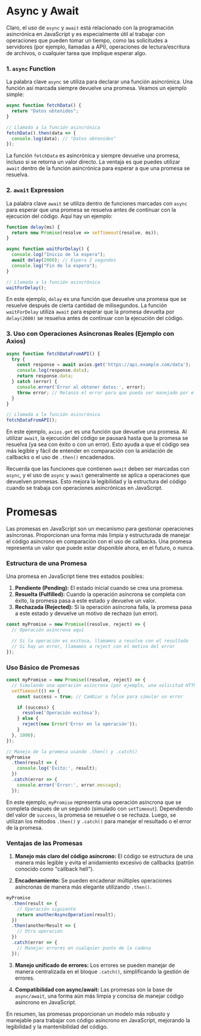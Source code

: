 # Async y Await
Claro, el uso de `async` y `await` está relacionado con la programación asincrónica en JavaScript y es especialmente útil al trabajar con operaciones que pueden tomar un tiempo, como las solicitudes a servidores (por ejemplo, llamadas a API), operaciones de lectura/escritura de archivos, o cualquier tarea que implique esperar algo.

### 1. `async` Function

La palabra clave `async` se utiliza para declarar una función asincrónica. Una función así marcada siempre devuelve una promesa. Veamos un ejemplo simple:

```javascript
async function fetchData() {
  return "Datos obtenidos";
}

// Llamada a la función asincrónica
fetchData().then(data => {
  console.log(data); // "Datos obtenidos"
});
```

La función `fetchData` es asincrónica y siempre devuelve una promesa, incluso si se retorna un valor directo. La ventaja es que puedes utilizar `await` dentro de la función asincrónica para esperar a que una promesa se resuelva.

### 2. `await` Expression

La palabra clave `await` se utiliza dentro de funciones marcadas con `async` para esperar que una promesa se resuelva antes de continuar con la ejecución del código. Aquí hay un ejemplo:

```javascript
function delay(ms) {
  return new Promise(resolve => setTimeout(resolve, ms));
}

async function waitForDelay() {
  console.log("Inicio de la espera");
  await delay(2000); // Espera 2 segundos
  console.log("Fin de la espera");
}

// Llamada a la función asincrónica
waitForDelay();
```

En este ejemplo, `delay` es una función que devuelve una promesa que se resuelve después de cierta cantidad de milisegundos. La función `waitForDelay` utiliza `await` para esperar que la promesa devuelta por `delay(2000)` se resuelva antes de continuar con la ejecución del código.

### 3. Uso con Operaciones Asíncronas Reales (Ejemplo con Axios)

```javascript
async function fetchDataFromAPI() {
  try {
    const response = await axios.get('https://api.example.com/data');
    console.log(response.data);
    return response.data;
  } catch (error) {
    console.error('Error al obtener datos:', error);
    throw error; // Relanza el error para que pueda ser manejado por el código que llama a esta función
  }
}

// Llamada a la función asincrónica
fetchDataFromAPI();
```

En este ejemplo, `axios.get` es una función que devuelve una promesa. Al utilizar `await`, la ejecución del código se pausará hasta que la promesa se resuelva (ya sea con éxito o con un error). Esto ayuda a que el código sea más legible y fácil de entender en comparación con la anidación de callbacks o el uso de `.then()` encadenados.

Recuerda que las funciones que contienen `await` deben ser marcadas con `async`, y el uso de `async` y `await` generalmente se aplica a operaciones que devuelven promesas. Esto mejora la legibilidad y la estructura del código cuando se trabaja con operaciones asincrónicas en JavaScript.

# Promesas

Las promesas en JavaScript son un mecanismo para gestionar operaciones asíncronas. Proporcionan una forma más limpia y estructurada de manejar el código asíncrono en comparación con el uso de callbacks. Una promesa representa un valor que puede estar disponible ahora, en el futuro, o nunca.

### Estructura de una Promesa

Una promesa en JavaScript tiene tres estados posibles:

1. **Pendiente (Pending):** El estado inicial cuando se crea una promesa.
2. **Resuelta (Fulfilled):** Cuando la operación asíncrona se completa con éxito, la promesa pasa a este estado y devuelve un valor.
3. **Rechazada (Rejected):** Si la operación asíncrona falla, la promesa pasa a este estado y devuelve un motivo de rechazo (un error).

```javascript
const myPromise = new Promise((resolve, reject) => {
  // Operación asíncrona aquí

  // Si la operación es exitosa, llamamos a resolve con el resultado
  // Si hay un error, llamamos a reject con el motivo del error
});
```

### Uso Básico de Promesas

```javascript
const myPromise = new Promise((resolve, reject) => {
  // Simulando una operación asíncrona (por ejemplo, una solicitud HTTP)
  setTimeout(() => {
    const success = true; // Cambiar a false para simular un error

    if (success) {
      resolve('Operación exitosa');
    } else {
      reject(new Error('Error en la operación'));
    }
  }, 1000);
});

// Manejo de la promesa usando .then() y .catch()
myPromise
  .then(result => {
    console.log('Éxito:', result);
  })
  .catch(error => {
    console.error('Error:', error.message);
  });
```

En este ejemplo, `myPromise` representa una operación asíncrona que se completa después de un segundo (simulado con `setTimeout`). Dependiendo del valor de `success`, la promesa se resuelve o se rechaza. Luego, se utilizan los métodos `.then()` y `.catch()` para manejar el resultado o el error de la promesa.

### Ventajas de las Promesas

1. **Manejo más claro del código asíncrono:** El código se estructura de una manera más legible y evita el anidamiento excesivo de callbacks (patrón conocido como "callback hell").

2. **Encadenamiento:** Se pueden encadenar múltiples operaciones asíncronas de manera más elegante utilizando `.then()`.

```javascript
myPromise
  .then(result => {
    // Operación siguiente
    return anotherAsyncOperation(result);
  })
  .then(anotherResult => {
    // Otra operación
  })
  .catch(error => {
    // Manejar errores en cualquier punto de la cadena
  });
```

3. **Manejo unificado de errores:** Los errores se pueden manejar de manera centralizada en el bloque `.catch()`, simplificando la gestión de errores.

4. **Compatibilidad con async/await:** Las promesas son la base de `async/await`, una forma aún más limpia y concisa de manejar código asíncrono en JavaScript.

En resumen, las promesas proporcionan un modelo más robusto y manejable para trabajar con código asíncrono en JavaScript, mejorando la legibilidad y la mantenibilidad del código.